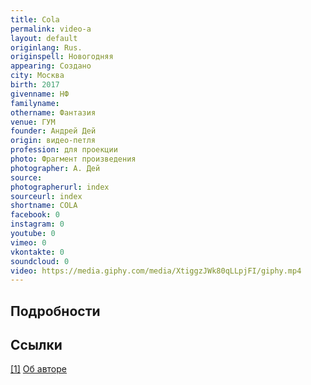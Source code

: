 ```yaml
---
title: Cola
permalink: video-a
layout: default
originlang: Rus.
originspell: Новогодняя
appearing: Создано
city: Москва
birth: 2017
givenname: НФ
familyname:
othername: Фантазия
venue: ГУМ
founder: Андрей Дей
origin: видео-петля
profession: для проекции
photo: Фрагмент произведения
photographer: А. Дей
source:
photographerurl: index
sourceurl: index
shortname: COLA
facebook: 0
instagram: 0
youtube: 0
vimeo: 0
vkontakte: 0
soundcloud: 0
video: https://media.giphy.com/media/XtiggzJWk80qLLpjFI/giphy.mp4
---
```


## Подробности

## Ссылки

[[1]](#a1) <span id="f1"></span> [Об авторе](index)
